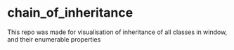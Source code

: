 # chain_of_inheritance
This repo was made for visualisation of inheritance of all classes in window, and their enumerable properties
